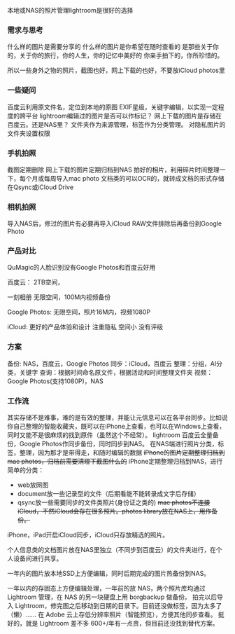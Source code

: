 
本地或NAS的照片管理lightroom是很好的选择



### 需求与思考
什么样的图片是需要分享的
什么样的图片是你希望在随时查看的
是那些关于你的，关于你的旅行，你的人生，你的记忆中美好的
你亲手拍下的，你所珍惜的。

所以一些身外之物的照片，截图也好，网上下载的也好，不要放iCloud photos里

### 一些疑问
百度云利用原文件名，定位到本地的原图
EXIF星级，关键字编辑，以实现一定程度的跨平台
lightroom编辑过的图片是否可以作标记？
网上下载的图片是存储在百度云。还是NAS里？
文件夹作为来源管理，标签作为分类管理。
对隐私图片的文件夹设置权限

### 手机拍照
截图定期删除
网上下载的图片定期归档到NAS
拍好的相片，利用碎片时间整理一下，每个月或每周导入mac photo
文档类的可以OCR的，就转成文档的形式存储在Qsync或iCloud Drive

### 相机拍照
导入NAS后，修过的图片有必要再导入iCloud
RAW文件排除后再备份到Google Photo

### 产品对比
QuMagic的人脸识别没有Google Photos和百度云好用

百度云：
2TB空间，

一刻相册
无限空间，100M内视频备份

Google Photos:
无限空间，照片16M内，视频1080P

iCloud:
更好的产品体验和设计
注重隐私
空间小
没有评级


### 方案
备份: NAS，百度云，Google Photos
同步：iCloud，百度云
整理：分组，AI分类，关键字
查询：根据时间命名原文件，根据活动和时间整理文件夹
视频：Google Photos(支持1080P)，NAS

### 工作流
其实存储不是难事，难的是有效的整理，并能让元信息可以在各平台同步。比如说你自己整理的智能收藏夹，既可以在iPhone上查看，也可以在Windows上查看，同时又能不是很麻烦的找到原件（虽然这个不经常）。
lightroom
百度云全量备份，Google Photos作同步备份，同时同步到NAS。
在NAS端进行照片分类，标签，整理，因为那才是带得走，和随时编辑的数据
~~iPhone的图片定期整理归档到mac photos，归档前需要清理下截图什么的~~
iPhone定期整理归档到NAS，进行简单的分类：
- web放网图
- document放一些记录型的文件（后期看能不能转录成文字后存储）
- qsync放一些需要同步的文件类照片(身份证之类的)
~~mac photos不连接iCloud，不然iCloud会存在很多照片。photos library放在NAS上，用作备份。~~

iPhone，iPad开启iCloud同步，iCloud只存放精选的照片。

个人信息类的文档图片放在NAS里独立（不同步到百度云）的文件夹进行，在个人设备间进行共享。

一年内的图片放本地SSD上方便编辑，同时后期完成的图片热备份到NAS。




一年以内的存固态上方便编辑处理，一年前的放 NAS，两个照片库均通过 Lightroom 管理，在 NAS 的另一块硬盘上用 borgbackup 做备份。
拍完以后导入 Lightroom，修完图之后移动到日期的目录下。目前还没做标签，因为太多了（懒）……
在 Adobe 云上存低分辨率照片（智能预览），方便其他同步查看。
挺好的，就是 Lightroom 差不多 600+/年有一点贵，但目前还没找到替代方案。

[1]: https://web.everphoto.cn/
[2]: https://pan.baidu.com
[3]: https://photos.google.com/
[4]: https://support.google.com/photos/answer/6220791?hl=en&ref_topic=6156061
[5]: https://picasa.google.com/
[6]: https://www.zhihu.com/question/316519032/answer/627698452 "摄影师都怎么管理自己的图片？"
[7]: https://www.zhihu.com/question/35583053/answer/137968992 "请教下用lightroom管理照片,硬盘又不够大,怎么存储数据呢, NAS? - 以宁的回答 - 知乎"
[10]: https://v2ex.com/t/657535 "你们都是如何管理自己的照片的？"
[11]: https://www.v2ex.com/t/407080 "关于跨平台备份和浏览照片"
[12]: https://www.youtube.com/watch?v=9E0EDIqREqg
[13]: https://www.youtube.com/watch?v=h-a739LKnro